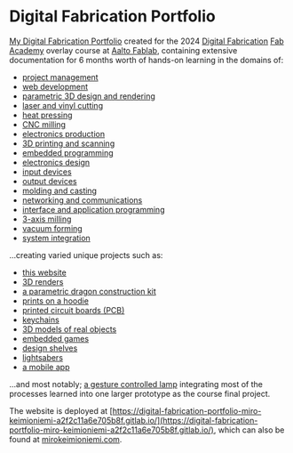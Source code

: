 # Digital Fabrication Portfolio

[My Digital Fabrication Portfolio](https://digital-fabrication-portfolio-miro-keimioniemi-a2f2c11a6e705b8f.gitlab.io/) created for the 2024 [Digital Fabrication](https://www.aalto.fi/en/minors/digital-fabrication-minor) [Fab Academy](https://fabacademy.org/) overlay course at [Aalto Fablab](https://studios.aalto.fi/fablab/), containing extensive documentation for 6 months worth of hands-on learning in the domains of:
- [project management](https://digital-fabrication-portfolio-miro-keimioniemi-a2f2c11a6e705b8f.gitlab.io/p/project-management/)
- [web development](https://digital-fabrication-portfolio-miro-keimioniemi-a2f2c11a6e705b8f.gitlab.io/p/project-management/)
- [parametric 3D design and rendering](https://digital-fabrication-portfolio-miro-keimioniemi-a2f2c11a6e705b8f.gitlab.io/p/computer-aided-design/)
- [laser and vinyl cutting](https://digital-fabrication-portfolio-miro-keimioniemi-a2f2c11a6e705b8f.gitlab.io/p/computer-controlled-cutting/)
- [heat pressing](https://digital-fabrication-portfolio-miro-keimioniemi-a2f2c11a6e705b8f.gitlab.io/p/computer-controlled-cutting/)
- [CNC milling](https://digital-fabrication-portfolio-miro-keimioniemi-a2f2c11a6e705b8f.gitlab.io/p/computer-controlled-machining/)
- [electronics production](https://digital-fabrication-portfolio-miro-keimioniemi-a2f2c11a6e705b8f.gitlab.io/p/electronics-production/)
- [3D printing and scanning](https://digital-fabrication-portfolio-miro-keimioniemi-a2f2c11a6e705b8f.gitlab.io/p/3d-printing-scanning/)
- [embedded programming](https://digital-fabrication-portfolio-miro-keimioniemi-a2f2c11a6e705b8f.gitlab.io/p/embedded-programming/)
- [electronics design](https://digital-fabrication-portfolio-miro-keimioniemi-a2f2c11a6e705b8f.gitlab.io/p/electronics-design/)
- [input devices](https://digital-fabrication-portfolio-miro-keimioniemi-a2f2c11a6e705b8f.gitlab.io/p/input-devices/)
- [output devices](https://digital-fabrication-portfolio-miro-keimioniemi-a2f2c11a6e705b8f.gitlab.io/p/output-devices/)
- [molding and casting](https://digital-fabrication-portfolio-miro-keimioniemi-a2f2c11a6e705b8f.gitlab.io/p/molding-casting/)
- [networking and communications](https://digital-fabrication-portfolio-miro-keimioniemi-a2f2c11a6e705b8f.gitlab.io/p/networking-and-communications/)
- [interface and application programming](https://digital-fabrication-portfolio-miro-keimioniemi-a2f2c11a6e705b8f.gitlab.io/p/interface-and-application-programming/)
- [3-axis milling](https://digital-fabrication-portfolio-miro-keimioniemi-a2f2c11a6e705b8f.gitlab.io/p/3-axis-milling-vacuum-forming-wildcard/)
- [vacuum forming](https://digital-fabrication-portfolio-miro-keimioniemi-a2f2c11a6e705b8f.gitlab.io/p/3-axis-milling-vacuum-forming-wildcard/)
- [system integration](https://digital-fabrication-portfolio-miro-keimioniemi-a2f2c11a6e705b8f.gitlab.io/p/system-integration/) 

...creating varied unique projects such as: 
- [this website](https://digital-fabrication-portfolio-miro-keimioniemi-a2f2c11a6e705b8f.gitlab.io/p/project-management/)
- [3D renders](https://digital-fabrication-portfolio-miro-keimioniemi-a2f2c11a6e705b8f.gitlab.io/p/computer-aided-design/)
- [a parametric dragon construction kit](https://digital-fabrication-portfolio-miro-keimioniemi-a2f2c11a6e705b8f.gitlab.io/p/computer-controlled-cutting/)
- [prints on a hoodie](https://digital-fabrication-portfolio-miro-keimioniemi-a2f2c11a6e705b8f.gitlab.io/p/computer-controlled-cutting/)
- [printed circuit boards (PCB)](https://digital-fabrication-portfolio-miro-keimioniemi-a2f2c11a6e705b8f.gitlab.io/p/electronics-design/)
- [keychains](https://digital-fabrication-portfolio-miro-keimioniemi-a2f2c11a6e705b8f.gitlab.io/p/3d-printing-scanning/)
- [3D models of real objects](https://digital-fabrication-portfolio-miro-keimioniemi-a2f2c11a6e705b8f.gitlab.io/p/3d-printing-scanning/)
- [embedded games](https://digital-fabrication-portfolio-miro-keimioniemi-a2f2c11a6e705b8f.gitlab.io/p/embedded-programming/)
- [design shelves](https://digital-fabrication-portfolio-miro-keimioniemi-a2f2c11a6e705b8f.gitlab.io/p/computer-controlled-machining/)
- [lightsabers](https://digital-fabrication-portfolio-miro-keimioniemi-a2f2c11a6e705b8f.gitlab.io/p/molding-casting/)
- [a mobile app](https://digital-fabrication-portfolio-miro-keimioniemi-a2f2c11a6e705b8f.gitlab.io/p/interface-and-application-programming/) 

...and most notably; [a gesture controlled lamp](https://digital-fabrication-portfolio-miro-keimioniemi-a2f2c11a6e705b8f.gitlab.io/final-project/) integrating most of the processes learned into one larger prototype as the course final project.

The website is deployed at [https://digital-fabrication-portfolio-miro-keimioniemi-a2f2c11a6e705b8f.gitlab.io/](https://digital-fabrication-portfolio-miro-keimioniemi-a2f2c11a6e705b8f.gitlab.io/), which can also be found at [mirokeimioniemi.com](https://mirokeimioniemi.com/).
